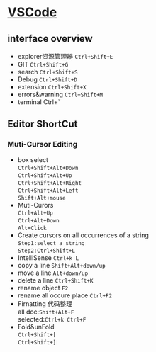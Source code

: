 # [VSCode](https://code.visualstudio.com/docs)
## interface overview
* explorer资源管理器     `Ctrl+Shift+E`
* GIT                   `Ctrl+Shift+G`
* search                `Ctrl+Shift+S`
* Debug                 `Ctrl+Shift+D`
* extension             `Ctrl+Shift+X`
* errors&warning    `Ctrl+Shift+M`
* terminal  Ctrl+`
## Editor ShortCut
### Muti-Cursor Editing
* box select  
`Ctrl+Shift+Alt+Down`  
`Ctrl+Shift+Alt+Up`  
`Ctrl+Shift+Alt+Right`  
`Ctrl+Shift+Alt+Left`  
`Shift+Alt+mouse`
* Muti-Curors  
`Ctrl+Alt+Up`  
`Ctrl+Alt+Down`  
`Alt+Click`  
* Create cursors on all occurrences of a string  
`Step1:select a string`  
`Step2:Ctrl+Shift+L`  
* IntelliSense
`Ctrl+k L`  
* copy a line
`Shift+Alt+down/up`
* move a line
`Alt+down/up`
* delete a line 
`Ctrl+Shift+K`
* rename object
`F2`
* rename all occure place
`Ctrl+F2`
* Firnatting 代码整理  
all doc:`Shift+Alt+F`   
selected:`Ctrl+k Ctrl+F`  
* Fold&unFold  
`Ctrl+Shift+[`  
`Ctrl+Shift+]`

